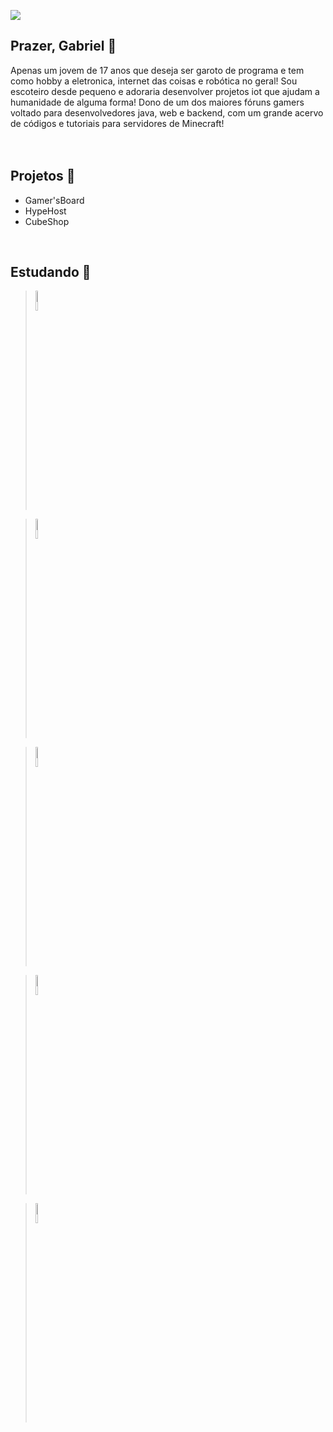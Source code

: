 ![](https://i.imgur.com/Y7PmRjd.png)

## Prazer, Gabriel 🪪
Apenas um jovem de 17 anos que deseja ser garoto de programa e tem como hobby a eletronica, internet das coisas e robótica no geral! Sou escoteiro desde pequeno e adoraria desenvolver projetos iot que ajudam a humanidade de alguma forma! Dono de um dos maiores fóruns gamers voltado para desenvolvedores java, web e backend, com um grande acervo de códigos e tutoriais para servidores de Minecraft!
<br>
<br>
<br>

## Projetos 🧪

- Gamer'sBoard
- HypeHost
- CubeShop
<br>

## Estudando 🔭
> <img src="https://i.imgur.com/8e6orNq.png" width="9%" height="9%">

> <img src="https://i.imgur.com/8e6orNq.png" width="9%" height="9%">

> <img src="https://i.imgur.com/8e6orNq.png" width="9%" height="9%">

> <img src="https://i.imgur.com/8e6orNq.png" width="9%" height="9%">

> <img src="https://i.imgur.com/8e6orNq.png" width="9%" height="9%">
<!--
**ogabrielborges/ogabrielborges** is a ✨ _special_ ✨ repository because its `README.md` (this file) appears on your GitHub profile.

Here are some ideas to get you started:

- 🔭 I’m currently working on ...
- 🌱 I’m currently learning ...
- 👯 I’m looking to collaborate on ...
- 🤔 I’m looking for help with ...
- 💬 Ask me about ...
- 📫 How to reach me: ...
- 😄 Pronouns: ...
- ⚡ Fun fact: ...
-->
